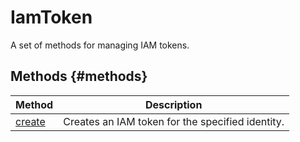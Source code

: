 # IamToken
A set of methods for managing IAM tokens.

## Methods {#methods}
Method | Description
--- | ---
[create](create.md) | Creates an IAM token for the specified identity.
